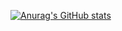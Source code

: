 [![Anurag's GitHub stats](https://github-readme-stats.vercel.app/api?username=printf172&show_icons=true&theme=cobalt)](https://github.com/anuraghazra/github-readme-stats)
